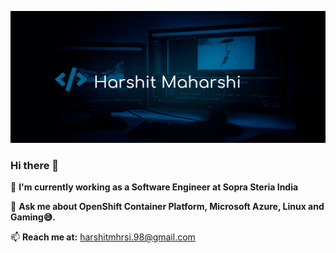 ![alt text](https://github.com/Harshit-9398/Harshit-9398/blob/master/images/Banner.png "Harshit Maharshi")
### Hi there 👋

🔭 **I'm currently working as a Software Engineer at Sopra Steria India**

💬 **Ask me about OpenShift Container Platform, Microsoft Azure, Linux and Gaming😅.**

📫 **Reach me at:** harshitmhrsi.98@gmail.com
<!--
**Harshit-9398/Harshit-9398** is a ✨ _special_ ✨ repository because its `README.md` (this file) appears on your GitHub profile.

Here are some ideas to get you started:

- 🔭 I’m currently working on ...
- 🌱 I’m currently learning ...
- 👯 I’m looking to collaborate on ...
- 🤔 I’m looking for help with ...
- 💬 Ask me about ...
- 📫 How to reach me: ...
- 😄 Pronouns: ...
- ⚡ Fun fact: ...
-->
